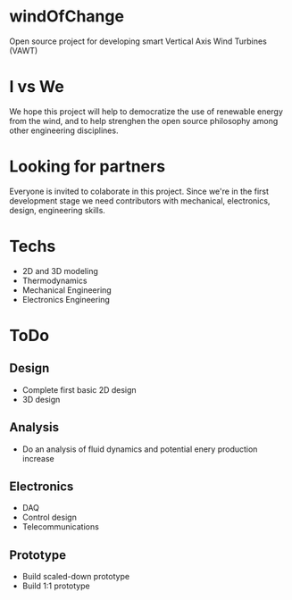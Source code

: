 # windOfChange
Open source project for developing smart Vertical Axis Wind Turbines (VAWT)

# I vs We
We hope this project will help to democratize the use of renewable energy from the wind, and to help strenghen the open source philosophy among other engineering disciplines.

# Looking for partners
Everyone is invited to colaborate in this project.
Since we're in the first development stage we need contributors with mechanical, electronics, design, engineering skills.

# Techs
* 2D and 3D modeling
* Thermodynamics
* Mechanical Engineering
* Electronics Engineering

# ToDo

## Design
* Complete first basic 2D design
* 3D design

## Analysis
* Do an analysis of fluid dynamics and potential enery production increase

## Electronics
* DAQ
* Control design
* Telecommunications

## Prototype
* Build scaled-down prototype
* Build 1:1 prototype
